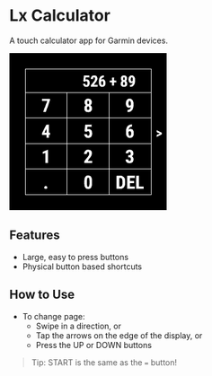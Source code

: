 # Lx Calculator

A touch calculator app for Garmin devices.

![Splash image](misc/images/splash_picture.png)

## Features

- Large, easy to press buttons
- Physical button based shortcuts

## How to Use

- To change page:
    - Swipe in a direction, or
    - Tap the arrows on the edge of the display, or
    - Press the UP or DOWN buttons

> Tip: START is the same as the `=` button!
